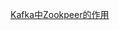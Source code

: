 [Kafka中Zookpeer的作用](https://github.com/devotion987/devotion987.github.io/blob/master/Kafka%20%E4%B8%ADZookpeer%20%E7%9A%84%E4%BD%9C%E7%94%A8-%E5%8E%9F%E7%90%86%E4%B8%8E%E5%AE%9E%E6%88%98.md)
